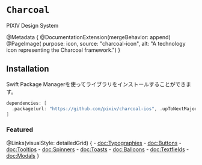 # ``Charcoal``

PIXIV Design System

@Metadata {
    @DocumentationExtension(mergeBehavior: append)
    @PageImage(
        purpose: icon, 
        source: "charcoal-icon", 
        alt: "A technology icon representing the Charcoal framework.")
}

## Installation

Swift Package Managerを使ってライブラリをインストールすることができます。

```swift
dependencies: [
  .package(url: "https://github.com/pixiv/charcoal-ios", .upToNextMajor(from: "1.0.0"))
]
```

### Featured

@Links(visualStyle: detailedGrid) {
    - <doc:Typographies>
    - <doc:Buttons>
    - <doc:Tooltips>
    - <doc:Spinners>
    - <doc:Toasts>
    - <doc:Balloons>
    - <doc:Textfields>
    - <doc:Modals>
}
